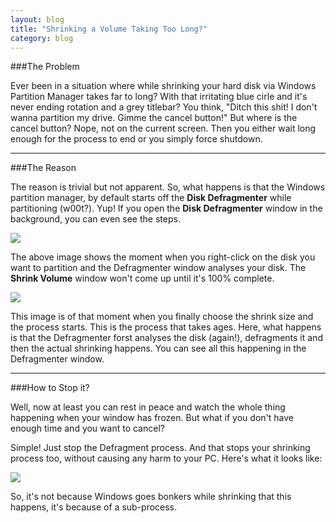 ```yaml
---
layout: blog
title: "Shrinking a Volume Taking Too Long?"
category: blog
---
```


###The Problem

Ever been in a situation where while shrinking your hard disk via Windows Partition Manager takes far to long? With that irritating blue cirle and it's never ending rotation and a grey titlebar? You think, "Ditch this shit! I don't wanna partition my drive. Gimme the cancel button!" But where is the cancel button? Nope, not on the current screen. Then you either wait long enough for the process to end or you simply force shutdown.

---

###The Reason

The reason is trivial but not apparent. So, what happens is that the Windows partition manager, by default starts off the **Disk Defragmenter** while partitioning (w00t?). Yup! If you open the **Disk Defragmenter** window in the background, you can even see the steps.

<img src="http://ranveeraggarwal.github.io/blog/img/too-long/1.png">

The above image shows the moment when you right-click on the disk you want to partition and the Defragmenter window analyses your disk. The **Shrink Volume** window won't come up until it's 100% complete.

<img src="http://ranveeraggarwal.github.io/blog/img/too-long/2.png">

This image is of that moment when you finally choose the shrink size and the process starts. This is the process that takes ages. Here, what happens is that the Defragmenter forst analyses the disk (again!), defragments it and then the actual shrinking happens. You can see all this happening in the Defragmenter window.

---

###How to Stop it?

Well, now at least you can rest in peace and watch the whole thing happening when your window has frozen. But what if you don't have enough time and you want to cancel?

Simple! Just stop the Defragment process. And that stops your shrinking process too, without causing any harm to your PC. Here's what it looks like:

<img src="http://ranveeraggarwal.github.io/blog/img/too-long/3.png">

So, it's not because Windows goes bonkers while shrinking that this happens, it's because of a sub-process.